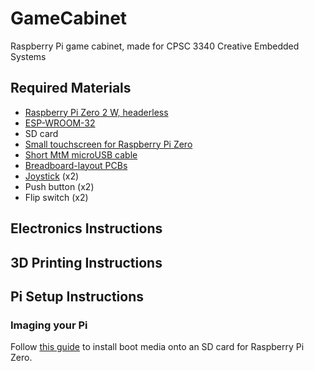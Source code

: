 # GameCabinet
Raspberry Pi game cabinet, made for CPSC 3340 Creative Embedded Systems

## Required Materials
- [Raspberry Pi Zero 2 W, headerless](https://a.co/d/8KMoVYZ)
- [ESP-WROOM-32](https://a.co/d/iZ32vMO)
- SD card
- [Small touchscreen for Raspberry Pi Zero](https://a.co/d/8ljvQEd)
- [Short MtM microUSB cable](https://a.co/d/d5F0nlR)
- [Breadboard-layout PCBs](https://a.co/d/15BTbv4)
- [Joystick](https://a.co/d/iXG2HW7) (x2)
- Push button (x2)
- Flip switch (x2)


## Electronics Instructions

## 3D Printing Instructions

## Pi Setup Instructions

### Imaging your Pi
Follow [this guide](https://www.raspberrypi.com/documentation/computers/getting-started.html) to install boot media onto an SD card for Raspberry Pi Zero.
